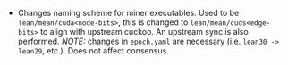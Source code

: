 * Changes naming scheme for miner executables. Used to be `lean/mean/cuda<node-bits>`, this is changed to
  `lean/mean/cuds<edge-bits>` to align with upstream cuckoo. An upstream sync is also performed. *NOTE:*
  changes in `epoch.yaml` are necessary (i.e. `lean30 -> lean29`, etc.). Does not affect consensus.
